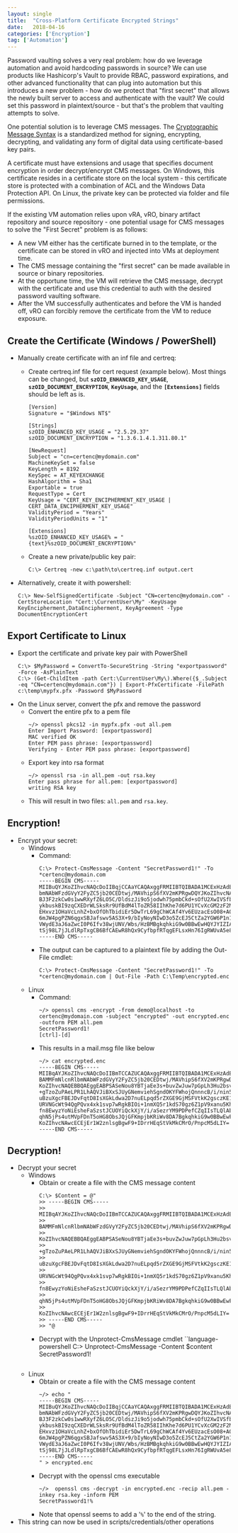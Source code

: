 ```yaml
---
layout: single
title:  "Cross-Platform Certificate Encrypted Strings"
date:   2018-04-16
categories: ['Encryption']
tag: ['Automation']
---
```


Password vaulting solves a very real problem: how do we leverage automation and avoid hardcoding passwords in source? We can use products like Hashicorp's Vault to provide RBAC, password expirations, and other advanced functionality that can plug into automation but this introduces a new problem - how do we protect that "first secret" that allows the newly built server to access and authenticate with the vault? We could set this password in plaintext/source - but that's the problem that vaulting attempts to solve. 

One potential solution is to leverage CMS messages. The [Cryptographic Message Syntax](https://en.wikipedia.org/wiki/Cryptographic_Message_Syntax) is a standardized method for signing, encrypting, decrypting, and validating any form of digital data using certificate-based key pairs.

A certificate must have extensions and usage that specifies document encryption in order decrypt/encrypt CMS messages. On Windows, this certificate resides in a certificate store on the local system - this certificate store is protected with a combination of ACL and the Windows Data Protection API. On Linux, the private key can be protected via folder and file permissions.

If the existing VM automation relies upon vRA, vRO, binary artifact repository and source repository - one potential usage for CMS messages to solve the "First Secret" problem is as follows:

* A new VM either has the certificate burned in to the template, or the certificate can be stored in vRO and injected into VMs at deployment time.
* The CMS message containing the "first secret" can be made available in source or binary repositories.
* At the opportune time, the VM will retrieve the CMS message, decrypt with the certificate and use this credential to auth with the desired password vaulting software.
* After the VM successfully authenticates and before the VM is handed off, vRO can forcibly remove the certificate from the VM to reduce exposure.

## Create the Certificate (Windows / PowerShell)

* Manually create certificate with an inf file and certreq:
  * Create certreq.inf file for cert request (example below). Most things can be changed, but **`szOID_ENHANCED_KEY_USAGE`**, **`szOID_DOCUMENT_ENCRYPTION`**, **`KeyUsage`**, and the **`[Extensions]`** fields should be left as is.
    ```
    [Version]
    Signature = "$Windows NT$"
    
    [Strings]
    szOID_ENHANCED_KEY_USAGE = "2.5.29.37"
    szOID_DOCUMENT_ENCRYPTION = "1.3.6.1.4.1.311.80.1"
    
    [NewRequest]
    Subject = "cn=certenc@mydomain.com"
    MachineKeySet = false
    KeyLength = 8192
    KeySpec = AT_KEYEXCHANGE
    HashAlgorithm = Sha1
    Exportable = true
    RequestType = Cert
    KeyUsage = "CERT_KEY_ENCIPHERMENT_KEY_USAGE | CERT_DATA_ENCIPHERMENT_KEY_USAGE"
    ValidityPeriod = "Years"
    ValidityPeriodUnits = "1"
    
    [Extensions]
    %szOID_ENHANCED_KEY_USAGE% = "{text}%szOID_DOCUMENT_ENCRYPTION%"
    ```
  * Create a new private/public key pair:
    
    `C:\> Certreq -new c:\path\to\certreq.inf output.cert`
* Alternatively, create it with powershell:
    ```language-powershell
    C:\> New-SelfSignedCertificate -Subject "CN=certenc@mydomain.com" -CertStoreLocation "Cert:\CurrentUser\My" -KeyUsage KeyEncipherment,DataEncipherment, KeyAgreement -Type DocumentEncryptionCert
    ```

## Export Certificate to Linux

* Export the certificate and private key pair with PowerShell
  ```language-powershell
  C:\> $MyPassword = ConvertTo-SecureString -String "exportpassword" -Force -AsPlainText
  C:\> (Get-ChildItem -path Cert:\CurrentUser\My\).Where({$_.Subject -eq "CN=certenc@mydomain.com"}) | Export-PfxCertificate -FilePath c:\temp\mypfx.pfx -Password $MyPassword
  ```
* On the Linux server, convert the pfx and remove the password
  * Convert the entire pfx to a pem file
    ```
    ~/> openssl pkcs12 -in mypfx.pfx -out all.pem
    Enter Import Password: [exportpassword]
    MAC verified OK
    Enter PEM pass phrase: [exportpassword]
    Verifying - Enter PEM pass phrase: [exportpassword]
    ```
  * Export key into rsa format
    ```
    ~/> openssl rsa -in all.pem -out rsa.key
    Enter pass phrase for all.pem: [exportpassword]
    writing RSA key
    ```
  * This will result in two files: `all.pem` and `rsa.key`.

## Encryption!

* Encrypt your secret:
  * Windows
    * Command:
      ```language-powershell
      C:\> Protect-CmsMessage -Content "SecretPassword1!" -To *certenc@mydomain.com
      -----BEGIN CMS-----
      MIIBuQYJKoZIhvcNAQcDoIIBqjCCAaYCAQAxggFRMIIBTQIBADA1MCExHzAdBgNVBAMMFmNlcnRl
      bmNAbWFzdGVyY2FyZC5jb20CEDtwj/MAVhipS6fXV2mKPRgwDQYJKoZIhvcNAQEHMAAEggEAqdy6
      BJ3F2zkCw0s1wwRXyfZ6LO5C/DldszJi9o5jodwh75pmbCkd+sOfU2XwIVSfbzYdgEuwpKqpoDFJ
      ykbuskBI9zqCXEDrWLSksRr9UfBdM4lToZR58IIhKhe7d6PU1YCvXcGM2zF2MzE1lPJHl8q9O24c
      EHxvz1OHaVcLnhZ+bxOfOhTbidiEr5DwTrL69gChWCAf4Yv6EUzacEsO08+A0kvWRBiwmtBSnprl
      6mJW4pgPZN6qgxSBJafswv5AS3X+9/bIyNoyNIwD3o5ZcEJ5CtZa2YGW6P1n1EMyOSeDndC8sxj1
      VWydE3aJ6aZwcI0P6Ifv38wjUNV/Wbs/HzBMBgkqhkiG9w0BBwEwHQYJYIZIAWUDBAEqBBAPgGSD
      tSj98L7jJLdlRpTxgCB6BfCAEwR8hQx9CyfbpfRTqgEFLsxHn76IgRWUvA5e8A==
      -----END CMS-----
      ```
    * The output can be captured to a plaintext file by adding the Out-File cmdlet: 
      ```language-powershell
      C:\> Protect-CmsMessage -Content "SecretPassword1!" -To *certenc@mydomain.com | Out-File -Path C:\Temp\encrypted.enc
      ```
  * Linux
    * Command:
      ```
      ~/> openssl cms -encrypt -from demo@localhost -to certenc@mydomain.com -subject "encrypted" -out encrypted.enc -outform PEM all.pem
      SecretPassword1!
      [ctrl]-[d]
      ```
    * This results in a mail.msg file like below
      ```
      ~/> cat encrypted.enc
      -----BEGIN CMS-----
      MIIBqAYJKoZIhvcNAQcDoIIBmTCCAZUCAQAxggFRMIIBTQIBADA1MCExHzAdBgNV
      BAMMFmNlcnRlbmNAbWFzdGVyY2FyZC5jb20CEDtwj/MAVhipS6fXV2mKPRgwDQYJ
      KoZIhvcNAQEBBQAEggEABPSASeNou8YBTjaEe3s+buvZwJuw7pGpLh3Hu2bsve+b
      +gTzoZuPAeLPR1LhAQVJiBXxSJUyGNemviehSgndOKYFWhojQnnncB/i/nin5ijk
      uBzuXgcFBEJDvFqtD8IsXGkLdwa2D7nuELpqd5rZXGE9GjMSFVtkK2gsczKE1Rza
      URVNGcWt94QgPQvx4xk1svp7wRgkBIOi+1nmXQ5r1kdS70gz6Z1pV9xanu5KhPyb
      fn8EwyzYoNiEsheFaSzstJCUOYiQckXjY/i/aSezrYM9PDPefCZqIIsTLQlAbi+c
      qhN5jPs4utMVpFDnT5oHG8ObsJQjGFKmpjbKRiWv8DA7BgkqhkiG9w0BBwEwFAYI
      KoZIhvcNAwcECEjEr1W2znlsgBgwF9+IDrrHEqStVkMkCMrO/PnpcM5dLIY=
      -----END CMS-----
      ```

## Decryption!

* Decrypt your secret
  * Windows
    * Obtain or create a file with the CMS message content
      ```language-powershell
      C:\> $Content = @"
      >> -----BEGIN CMS-----
      >> MIIBqAYJKoZIhvcNAQcDoIIBmTCCAZUCAQAxggFRMIIBTQIBADA1MCExHzAdBgNV
      >> BAMMFmNlcnRlbmNAbWFzdGVyY2FyZC5jb20CEDtwj/MAVhipS6fXV2mKPRgwDQYJ
      >> KoZIhvcNAQEBBQAEggEABPSASeNou8YBTjaEe3s+buvZwJuw7pGpLh3Hu2bsve+b
      >> +gTzoZuPAeLPR1LhAQVJiBXxSJUyGNemviehSgndOKYFWhojQnnncB/i/nin5ijk
      >> uBzuXgcFBEJDvFqtD8IsXGkLdwa2D7nuELpqd5rZXGE9GjMSFVtkK2gsczKE1Rza
      >> URVNGcWt94QgPQvx4xk1svp7wRgkBIOi+1nmXQ5r1kdS70gz6Z1pV9xanu5KhPyb
      >> fn8EwyzYoNiEsheFaSzstJCUOYiQckXjY/i/aSezrYM9PDPefCZqIIsTLQlAbi+c
      >> qhN5jPs4utMVpFDnT5oHG8ObsJQjGFKmpjbKRiWv8DA7BgkqhkiG9w0BBwEwFAYI
      >> KoZIhvcNAwcECEjEr1W2znlsgBgwF9+IDrrHEqStVkMkCMrO/PnpcM5dLIY=
      >> -----END CMS-----
      >> "@
      ```
    * Decrypt with the Unprotect-CmsMessage cmdlet
      ``language-powershell
      C:\> Unprotect-CmsMessage -Content $content
      SecretPassword1!
      ```
  * Linux
    * Obtain or create a file with the CMS message content
      ```
      ~/> echo "
      -----BEGIN CMS-----
      MIIBuQYJKoZIhvcNAQcDoIIBqjCCAaYCAQAxggFRMIIBTQIBADA1MCExHzAdBgNVBAMMFmNlcnRl
      bmNAbWFzdGVyY2FyZC5jb20CEDtwj/MAVhipS6fXV2mKPRgwDQYJKoZIhvcNAQEHMAAEggEAqdy6
      BJ3F2zkCw0s1wwRXyfZ6LO5C/DldszJi9o5jodwh75pmbCkd+sOfU2XwIVSfbzYdgEuwpKqpoDFJ
      ykbuskBI9zqCXEDrWLSksRr9UfBdM4lToZR58IIhKhe7d6PU1YCvXcGM2zF2MzE1lPJHl8q9O24c
      EHxvz1OHaVcLnhZ+bxOfOhTbidiEr5DwTrL69gChWCAf4Yv6EUzacEsO08+A0kvWRBiwmtBSnprl
      6mJW4pgPZN6qgxSBJafswv5AS3X+9/bIyNoyNIwD3o5ZcEJ5CtZa2YGW6P1n1EMyOSeDndC8sxj1
      VWydE3aJ6aZwcI0P6Ifv38wjUNV/Wbs/HzBMBgkqhkiG9w0BBwEwHQYJYIZIAWUDBAEqBBAPgGSD
      tSj98L7jJLdlRpTxgCB6BfCAEwR8hQx9CyfbpfRTqgEFLsxHn76IgRWUvA5e8A==
      -----END CMS-----
      " > encrypted.enc
      ```
    * Decrypt with the openssl cms executable
      ```
      ~/>  openssl cms -decrypt -in encrypted.enc -recip all.pem -inkey rsa.key -inform PEM
      SecretPassword1!%
      ```
    * Note that openssl seems to add a '`%`' to the end of the string.
* This string can now be used in scripts/credentials/other operations

